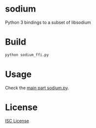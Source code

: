 # sodium
Python 3 bindings to a subset of libsodium

# Build
```bash
python sodium_ffi.py
```

# Usage
Check the [main part sodium.py](sodium.py#L113).

# License
[ISC License](https://en.wikipedia.org/wiki/ISC_license)
